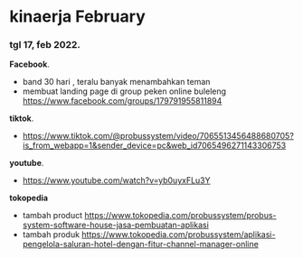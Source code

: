 # kinaerja February


### tgl 17, feb 2022.

**Facebook**.
- band 30 hari , teralu banyak menambahkan teman
- membuat landing page di group peken online buleleng https://www.facebook.com/groups/179791955811894

**tiktok**.
- https://www.tiktok.com/@probussystem/video/7065513456488680705?is_from_webapp=1&sender_device=pc&web_id7065496271143306753

**youtube**.
- https://www.youtube.com/watch?v=yb0uyxFLu3Y

**tokopedia**

- tambah product https://www.tokopedia.com/probussystem/probus-system-software-house-jasa-pembuatan-aplikasi
- tambah produk https://www.tokopedia.com/probussystem/aplikasi-pengelola-saluran-hotel-dengan-fitur-channel-manager-online
